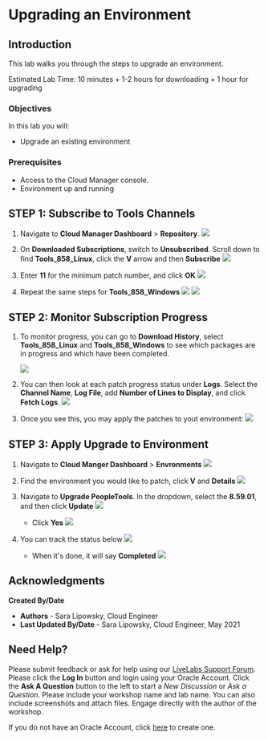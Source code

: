 # Upgrading an Environment

## Introduction
This lab walks you through the steps to upgrade an environment.

Estimated Lab Time: 10 minutes + 1-2 hours for downloading + 1 hour for upgrading

### Objectives
In this lab you will:
* Upgrade an existing environment

### Prerequisites
- Access to the Cloud Manager console.
- Environment up and running

## **STEP 1**: Subscribe to Tools Channels

1.  Navigate to **Cloud Manager Dashboard** > **Repository**. 
    ![](./images/repo.png "")

2.  On **Downloaded Subscriptions**, switch to **Unsubscribed**. Scroll down to find **Tools\_858\_Linux**, click the **V** arrow and then **Subscribe**
    ![](./images/lin59subscribe.png "")


3. Enter **11** for the minimum patch number, and click **OK**
    ![](./images/lin59number.png "")

4. Repeat the same steps for **Tools\_858\_Windows**
    ![](./images/win59subscribe.png "")
    ![](./images/win59number.png "")

## **STEP 2**: Monitor Subscription Progress

1. To monitor progress, you can go to **Download History**, select **Tools\_858\_Linux** and **Tools\_858\_Windows** to see which packages are in progress and which have been completed.

    ![](./images/patchlist59.png "")
2. You can then look at each patch progress status under **Logs**. Select the **Channel Name**, **Log File**, add **Number of Lines to Display**, and click **Fetch Logs**.
    ![](./images/logs59.png "")

3. Once you see this, you may apply the patches to yout environment:
    ![](./images/859done.png "")

## **STEP 3**: Apply Upgrade to Environment

1. Navigate to **Cloud Manger Dashboard** > **Envronments**
    ![](./images/env.png "")

2. Find the environment you would like to patch, click **V** and **Details**
    ![](./images/details.png "")
3. Navigate to **Upgrade PeopleTools**. In the dropdown, select the **8.59.01**, and then click **Update**
    ![](./images/upgrade59.png "")
    - Click **Yes**
    ![](./images/yes59.png "")
4. You can track the status below 
    ![](./images/status59.png "")

    - When it's done, it will say **Completed**
    ![](./images/complete59.png "")

## Acknowledgments

**Created By/Date**   
* **Authors** - Sara Lipowsky, Cloud Engineer
* **Last Updated By/Date** - Sara Lipowsky, Cloud Engineer, May 2021

## Need Help?
Please submit feedback or ask for help using our [LiveLabs Support Forum](https://community.oracle.com/tech/developers/categories/Migrate%20SaaS%20to%20OCI). Please click the **Log In** button and login using your Oracle Account. Click the **Ask A Question** button to the left to start a *New Discussion* or *Ask a Question*.  Please include your workshop name and lab name.  You can also include screenshots and attach files.  Engage directly with the author of the workshop.

If you do not have an Oracle Account, click [here](https://profile.oracle.com/myprofile/account/create-account.jspx) to create one.